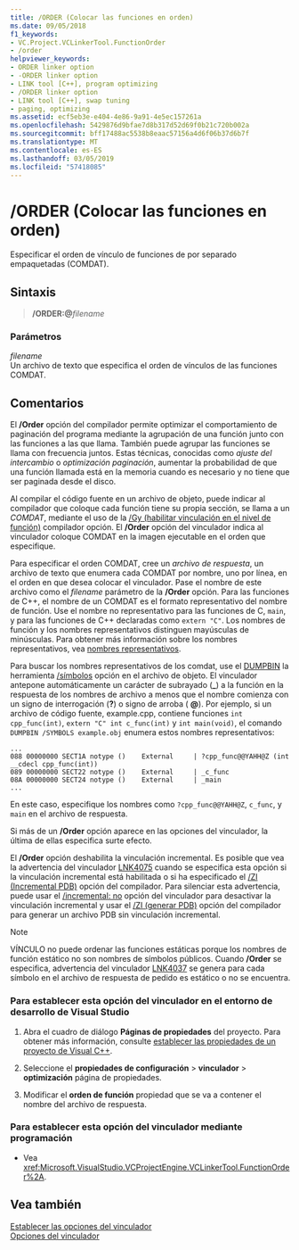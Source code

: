 ```yaml
---
title: /ORDER (Colocar las funciones en orden)
ms.date: 09/05/2018
f1_keywords:
- VC.Project.VCLinkerTool.FunctionOrder
- /order
helpviewer_keywords:
- ORDER linker option
- -ORDER linker option
- LINK tool [C++], program optimizing
- /ORDER linker option
- LINK tool [C++], swap tuning
- paging, optimizing
ms.assetid: ecf5eb3e-e404-4e86-9a91-4e5ec157261a
ms.openlocfilehash: 5429876d9bfae7d8b317d52d69f0b21c720b002a
ms.sourcegitcommit: bff17488ac5538b8eaac57156a4d6f06b37d6b7f
ms.translationtype: MT
ms.contentlocale: es-ES
ms.lasthandoff: 03/05/2019
ms.locfileid: "57418085"
---
```

# <a name="order-put-functions-in-order"></a>/ORDER (Colocar las funciones en orden)

Especificar el orden de vínculo de funciones de por separado empaquetadas (COMDAT).

## <a name="syntax"></a>Sintaxis

> **/ORDER:\@**<em>filename</em>

### <a name="parameters"></a>Parámetros

*filename*<br/>
Un archivo de texto que especifica el orden de vínculos de las funciones COMDAT.

## <a name="remarks"></a>Comentarios

El **/Order** opción del compilador permite optimizar el comportamiento de paginación del programa mediante la agrupación de una función junto con las funciones a las que llama. También puede agrupar las funciones se llama con frecuencia juntos. Estas técnicas, conocidas como *ajuste del intercambio* o *optimización paginación*, aumentar la probabilidad de que una función llamada está en la memoria cuando es necesario y no tiene que ser paginada desde el disco.

Al compilar el código fuente en un archivo de objeto, puede indicar al compilador que coloque cada función tiene su propia sección, se llama a un *COMDAT*, mediante el uso de la [/Gy (habilitar vinculación en el nivel de función)](../../build/reference/gy-enable-function-level-linking.md) compilador opción. El **/Order** opción del vinculador indica al vinculador coloque COMDAT en la imagen ejecutable en el orden que especifique.

Para especificar el orden COMDAT, cree un *archivo de respuesta*, un archivo de texto que enumera cada COMDAT por nombre, uno por línea, en el orden en que desea colocar el vinculador. Pase el nombre de este archivo como el *filename* parámetro de la **/Order** opción. Para las funciones de C++, el nombre de un COMDAT es el formato representativo del nombre de función. Use el nombre no representativo para las funciones de C, `main`, y para las funciones de C++ declaradas como `extern "C"`. Los nombres de función y los nombres representativos distinguen mayúsculas de minúsculas. Para obtener más información sobre los nombres representativos, vea [nombres representativos](../../build/reference/decorated-names.md).

Para buscar los nombres representativos de los comdat, use el [DUMPBIN](../../build/reference/dumpbin-reference.md) la herramienta [/símbolos](../../build/reference/symbols.md) opción en el archivo de objeto. El vinculador antepone automáticamente un carácter de subrayado (**\_**) a la función en la respuesta de los nombres de archivo a menos que el nombre comienza con un signo de interrogación (**?**) o signo de arroba ( **\@**). Por ejemplo, si un archivo de código fuente, example.cpp, contiene funciones `int cpp_func(int)`, `extern "C" int c_func(int)` y `int main(void)`, el comando `DUMPBIN /SYMBOLS example.obj` enumera estos nombres representativos:

```Output
...
088 00000000 SECT1A notype ()    External     | ?cpp_func@@YAHH@Z (int __cdecl cpp_func(int))
089 00000000 SECT22 notype ()    External     | _c_func
08A 00000000 SECT24 notype ()    External     | _main
...
```

En este caso, especifique los nombres como `?cpp_func@@YAHH@Z`, `c_func`, y `main` en el archivo de respuesta.

Si más de un **/Order** opción aparece en las opciones del vinculador, la última de ellas especifica surte efecto.

El **/Order** opción deshabilita la vinculación incremental. Es posible que vea la advertencia del vinculador [LNK4075](../../error-messages/tool-errors/linker-tools-warning-lnk4075.md) cuando se especifica esta opción si la vinculación incremental está habilitada o si ha especificado el [/ZI (Incremental PDB)](../../build/reference/z7-zi-zi-debug-information-format.md) opción del compilador. Para silenciar esta advertencia, puede usar el [/incremental: no](../../build/reference/incremental-link-incrementally.md) opción del vinculador para desactivar la vinculación incremental y usar el [/ZI (generar PDB)](../../build/reference/z7-zi-zi-debug-information-format.md) opción del compilador para generar un archivo PDB sin vinculación incremental.

> [!NOTE]
> VÍNCULO no puede ordenar las funciones estáticas porque los nombres de función estático no son nombres de símbolos públicos. Cuando **/Order** se especifica, advertencia del vinculador [LNK4037](../../error-messages/tool-errors/linker-tools-warning-lnk4037.md) se genera para cada símbolo en el archivo de respuesta de pedido es estático o no se encuentra.

### <a name="to-set-this-linker-option-in-the-visual-studio-development-environment"></a>Para establecer esta opción del vinculador en el entorno de desarrollo de Visual Studio

1. Abra el cuadro de diálogo **Páginas de propiedades** del proyecto. Para obtener más información, consulte [establecer las propiedades de un proyecto de Visual C++](../../ide/working-with-project-properties.md).

1. Seleccione el **propiedades de configuración** > **vinculador** > **optimización** página de propiedades.

1. Modificar el **orden de función** propiedad que se va a contener el nombre del archivo de respuesta.

### <a name="to-set-this-linker-option-programmatically"></a>Para establecer esta opción del vinculador mediante programación

- Vea <xref:Microsoft.VisualStudio.VCProjectEngine.VCLinkerTool.FunctionOrder%2A>.

## <a name="see-also"></a>Vea también

[Establecer las opciones del vinculador](../../build/reference/setting-linker-options.md)<br/>
[Opciones del vinculador](../../build/reference/linker-options.md)
